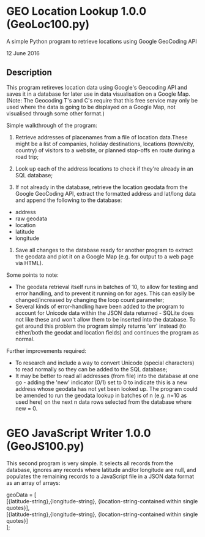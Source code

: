 # GEO Location Lookup 1.0.0 (GeoLoc100.py)

A simple Python program to retrieve locations using Google GeoCoding API

12 June 2016

## Description

This program retireves location data using Google's Geocoding API and saves it in a database for later use in data visualisation on a Google Map. (Note: The Geocoding T's and C's require that this free service may only be used where the data is going to be displayed on a Google Map, not visualised through some other format.)

Simple walkthrough of the program:

1. Retrieve addresses of placenames from a file of location data.These might be a list of companies, holiday destinations, locations (town/city, country) of visitors to a website, or planned stop-offs en route during a road trip;

1. Look up each of the address locations to check if they're already in an SQL database;

1. If not already in the database, retrieve the location geodata from the Google GeoCoding API, extract the formatted address and lat/long data and append the following to the database:
  - address
  - raw geodata
  - location
  - latitude
  - longitude

1. Save all changes to the database ready for another program to extract the geodata and plot it on a Google Map (e.g. for output to a web page via HTML).


Some points to note:
* The geodata retrieval itself runs in batches of 10, to allow for testing and error handling, and to prevent it running on for ages. This can easily be changed/increased by changing the loop count parameter;
* Several kinds of error-handling have been added to the program to account for Unicode data within the JSON data returned - SQLite does not like these and won't allow them to be inserted into the database. To get around this problem the program simply returns 'err' instead (to either/both the geodat and location fields) and continues the program as normal.


Further improvements required:
* To research and include a way to convert Unicode (special characters) to read normally so they can be added to the SQL database;
* It may be better to read all addresses (from file) into the database at one go - adding the 'new' indicator (0/1) set to 0 to indicate this is a new address whose geodata has not yet been looked up. The program could be amended to run the geodata lookup in batches of n (e.g. n=10 as used here) on the next n data rows selected from the database where new = 0.


# GEO JavaScript Writer 1.0.0 (GeoJS100.py)

This second program is very simple. It selects all records from the database, ignores any records where latitude and/or longitude are null, and populates the remaining records to a JavaScript file in a JSON data format as an array of arrays:

geoData = [<br>
[{latitude-string},{longitude-string}, {location-string-contained within single quotes}],<br>
[{latitude-string},{longitude-string}, {location-string-contained within single quotes}]<br>
];


